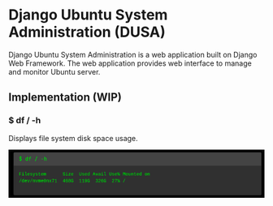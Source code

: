 # Django Ubuntu System Administration (DUSA)

Django Ubuntu System Administration is a web application built on Django Web Framework. The web application provides web interface to manage and monitor Ubuntu server.

## Implementation (WIP)

### $ df / -h
Displays file system disk space usage.

![](screenshots/1.png)